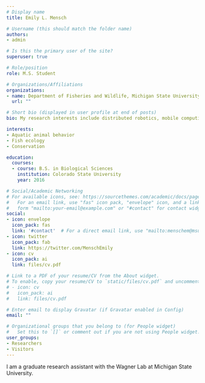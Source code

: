 ```yaml
---
# Display name
title: Emily L. Mensch 

# Username (this should match the folder name)
authors:
- admin

# Is this the primary user of the site?
superuser: true

# Role/position
role: M.S. Student  

# Organizations/Affiliations
organizations:
- name: Department of Fisheries and Wildlife, Michigan State University 
  url: ""

# Short bio (displayed in user profile at end of posts)
bio: My research interests include distributed robotics, mobile computing and programmable matter.

interests:
- Aquatic animal behavior 
- Fish ecology
- Conservation 

education:
  courses:
  - course: B.S. in Biological Sciences
    institution: Colorado State University 
    year: 2016

# Social/Academic Networking
# For available icons, see: https://sourcethemes.com/academic/docs/page-builder/#icons
#   For an email link, use "fas" icon pack, "envelope" icon, and a link in the
#   form "mailto:your-email@example.com" or "#contact" for contact widget.
social:
- icon: envelope
  icon_pack: fas
  link: '#contact'  # For a direct email link, use "mailto:menschem@msu.edu".
- icon: twitter
  icon_pack: fab
  link: https://twitter.com/MenschEmily
- icon: cv
  icon_pack: ai
  link: files/cv.pdf

# Link to a PDF of your resume/CV from the About widget.
# To enable, copy your resume/CV to `static/files/cv.pdf` and uncomment the lines below.
# - icon: cv
#   icon_pack: ai
#   link: files/cv.pdf

# Enter email to display Gravatar (if Gravatar enabled in Config)
email: ""

# Organizational groups that you belong to (for People widget)
#   Set this to `[]` or comment out if you are not using People widget.
user_groups:
- Researchers
- Visitors
---
```


I am a graduate research assistant with the Wagner Lab at Michigan State University.


